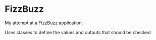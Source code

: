 # FizzBuzz
My attempt at a FizzBuzz application. 

Uses classes to define the values and outputs that should be checked
